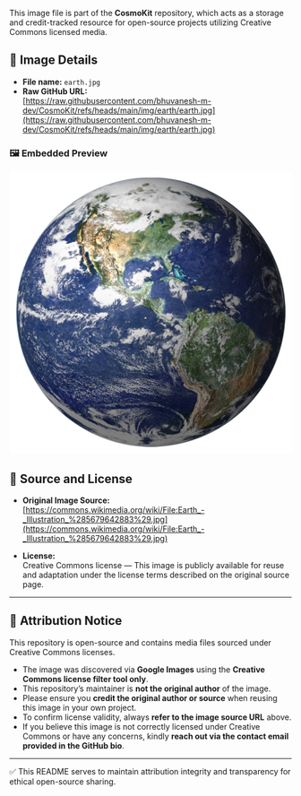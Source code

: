 This image file is part of the **CosmoKit** repository, which acts as a storage and credit-tracked resource for open-source projects utilizing Creative Commons licensed media.

## 📄 Image Details

- **File name:** `earth.jpg`
- **Raw GitHub URL:**  
  [https://raw.githubusercontent.com/bhuvanesh-m-dev/CosmoKit/refs/heads/main/img/earth/earth.jpg](https://raw.githubusercontent.com/bhuvanesh-m-dev/CosmoKit/refs/heads/main/img/earth/earth.jpg)

### 🖼️ Embedded Preview

![sun image](https://raw.githubusercontent.com/bhuvanesh-m-dev/CosmoKit/refs/heads/main/img/earth/earth.jpg)

## 🔗 Source and License

- **Original Image Source:**  
  [https://commons.wikimedia.org/wiki/File:Earth_-_Illustration_%285679642883%29.jpg](https://commons.wikimedia.org/wiki/File:Earth_-_Illustration_%285679642883%29.jpg)
  
- **License:**  
  Creative Commons license — This image is publicly available for reuse and adaptation under the license terms described on the original source page.

---

## 📢 Attribution Notice

This repository is open-source and contains media files sourced under Creative Commons licenses.

- The image was discovered via **Google Images** using the **Creative Commons license filter tool only**.
- This repository’s maintainer is **not the original author** of the image.
- Please ensure you **credit the original author or source** when reusing this image in your own project.
- To confirm license validity, always **refer to the image source URL** above.
- If you believe this image is not correctly licensed under Creative Commons or have any concerns, kindly **reach out via the contact email provided in the GitHub bio**.

---

✅ This README serves to maintain attribution integrity and transparency for ethical open-source sharing.
